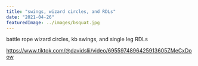 ```yaml
---
title: "swings, wizard circles, and RDLs"
date: "2021-04-26"
featuredImage: ../images/bsquat.jpg
---
```


battle rope wizard circles, kb swings, and single leg RDLs

https://www.tiktok.com/@davidslii/video/6955974896425913605ZMeCxDoow
